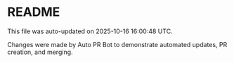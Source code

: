 # README

This file was auto-updated on 2025-10-16 16:00:48 UTC.

Changes were made by Auto PR Bot to demonstrate automated updates, PR creation, and merging.
